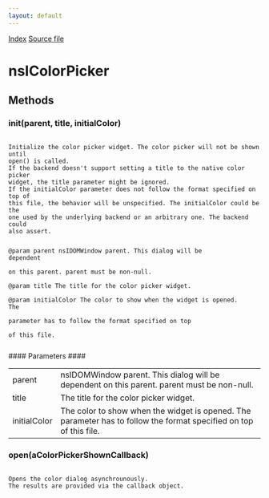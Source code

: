 ```yaml
---
layout: default
---
```

<div id='links'><a href="../index.html">Index</a>
<a href="http://dxr.mozilla.org/mozilla-central/source/widget/nsIColorPicker.idl">Source file</a>
</div>

# nsIColorPicker #

## Methods ##

### init(parent, title, initialColor) ###
<code>  
Initialize the color picker widget. The color picker will not be shown until  
open() is called.  
If the backend doesn't support setting a title to the native color picker  
widget, the title parameter might be ignored.  
If the initialColor parameter does not follow the format specified on top of  
this file, the behavior will be unspecified. The initialColor could be the  
one used by the underlying backend or an arbitrary one. The backend could  
also assert.  
  
@param      parent       nsIDOMWindow parent. This dialog will be dependent  
                         on this parent. parent must be non-null.  
@param      title        The title for the color picker widget.  
@param      initialColor The color to show when the widget is opened. The  
                         parameter has to follow the format specified on top  
                         of this file.  
  
</code>
#### Parameters ####

<table>

<tr>
<td>parent</td>
<td>nsIDOMWindow parent. This dialog will be dependent  
                         on this parent. parent must be non-null.  
</td>
</tr>

<tr>
<td>title</td>
<td>The title for the color picker widget.  
</td>
</tr>

<tr>
<td>initialColor</td>
<td>The color to show when the widget is opened. The  
                         parameter has to follow the format specified on top  
                         of this file.  
</td>
</tr>

</table>

### open(aColorPickerShownCallback) ###
<code>  
Opens the color dialog asynchrounously.  
The results are provided via the callback object.  
  
</code>